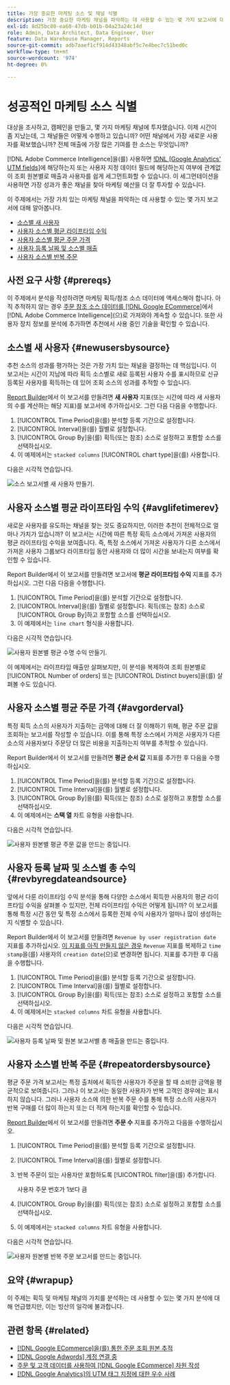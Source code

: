 ```yaml
---
title: 가장 중요한 마케팅 소스 및 채널 식별
description: 가장 중요한 마케팅 채널을 파악하는 데 사용할 수 있는 몇 가지 보고서에 대해 알아봅니다.
exl-id: 8d25bc80-ea60-47db-b01b-04a23a24c14d
role: Admin, Data Architect, Data Engineer, User
feature: Data Warehouse Manager, Reports
source-git-commit: adb7aaef1cf914d43348abf5c7e4bec7c51bed0c
workflow-type: tm+mt
source-wordcount: '974'
ht-degree: 0%

---
```


# 성공적인 마케팅 소스 식별

대상을 조사하고, 캠페인을 만들고, 몇 가지 마케팅 채널에 투자했습니다. 이제 시간이 좀 지났는데, 그 채널들은 어떻게 수행하고 있습니까? 어떤 채널에서 가장 새로운 사용자를 확보했습니까? 전체 매출에 가장 많은 기여를 한 소스는 무엇입니까?

[!DNL Adobe Commerce Intelligence]을(를) 사용하면 [!DNL [Google Analytics' UTM fields]](https://support.google.com/analytics/answer/1191184?hl=en)에 해당하는지 또는 사용자 지정 데이터 필드에 해당하는지 여부에 관계없이 조회 원본별로 매출과 사용자를 쉽게 세그먼트화할 수 있습니다. 이 세그먼테이션을 사용하면 가장 성과가 좋은 채널을 찾아 마케팅 예산을 더 잘 투자할 수 있습니다.

이 주제에서는 가장 가치 있는 마케팅 채널을 파악하는 데 사용할 수 있는 몇 가지 보고서에 대해 알아봅니다.

* [소스별 새 사용자](#newusersbysource)
* [사용자 소스별 평균 라이프타임 수익](#avglifetimerev)
* [사용자 소스별 평균 주문 가격](#avgorderval)
* [사용자 등록 날짜 및 소스별 매출](#revbyregdateandsource)
* [사용자 소스별 반복 주문](#repeatordersbysource)

## 사전 요구 사항 {#prereqs}

이 주제에서 분석을 작성하려면 마케팅 획득/참조 소스 데이터에 액세스해야 합니다. 아직 추적하지 않는 경우 [주문 참조 소스 데이터를  [!DNL Google ECommerce]](../importing-data/integrations/google-ecommerce.md)에서 [!DNL Adobe Commerce Intelligence]&#x200B;(으)로 가져와야 계속할 수 있습니다. 또한 사용자 장치 정보를 분석에 추가하면 추천에서 사용 중인 기술을 확인할 수 있습니다.

## 소스별 새 사용자 {#newusersbysource}

추천 소스의 성과를 평가하는 것은 가장 가치 있는 채널을 결정하는 데 핵심입니다. 이 보고서는 시간이 지남에 따라 획득 소스별로 새로 등록된 사용자 수를 표시하므로 신규 등록된 사용자를 획득하는 데 있어 조회 소스의 성과를 추적할 수 있습니다.

[Report Builder](../../tutorials/using-visual-report-builder.md)에서 이 보고서를 만들려면 **새 사용자** 지표(또는 시간에 따라 새 사용자의 수를 계산하는 해당 지표)를 보고서에 추가하십시오. 그런 다음 다음을 수행합니다.

1. [!UICONTROL Time Period]을(를) 분석할 등록 기간으로 설정합니다.
1. [!UICONTROL Interval]을(를) 월별로 설정합니다.
1. [!UICONTROL Group By]을(를) 획득(또는 참조) 소스로 설정하고 포함할 소스를 선택하십시오.
1. 이 예제에서는 `stacked columns` [!UICONTROL chart type]을(를) 사용합니다.

다음은 시각적 연습입니다.

![소스 보고서별 새 사용자 만들기.](../../assets/New_Users_by_source.gif)

## 사용자 소스별 평균 라이프타임 수익 {#avglifetimerev}

새로운 사용자를 유도하는 채널을 찾는 것도 중요하지만, 이러한 추천이 전체적으로 얼마나 가치가 있습니까? 이 보고서는 시간에 따른 특정 획득 소스에서 가져온 사용자의 평균 라이프타임 수익을 보여줍니다. 즉, 특정 소스에서 가져온 사용자가 다른 소스에서 가져온 사용자 그룹보다 라이프타임 동안 사용자와 더 많이 시간을 보내는지 여부를 확인할 수 있습니다.

Report Builder에서 이 보고서를 만들려면 보고서에 **평균 라이프타임 수익** 지표를 추가하십시오. 그런 다음 다음을 수행합니다.

1. [!UICONTROL Time Period]을(를) 분석할 기간으로 설정합니다.
1. [!UICONTROL Interval]을(를) 월별로 설정합니다.
   획득(또는 참조) 소스로 [!UICONTROL Group By]하고 포함할 소스를 선택하십시오.
1. 이 예제에서는 `line chart` 형식을 사용합니다.

다음은 시각적 연습입니다.

![사용자 원본별 평균 수명 수익 만들기](../../assets/Lifetime_revenue_by_user_source.gif).

이 예제에서는 라이프타임 매출만 살펴보지만, 이 분석을 복제하여 조회 원본별로 [!UICONTROL Number of orders] 또는 [!UICONTROL Distinct buyers]을(를) 살펴볼 수도 있습니다.

## 사용자 소스별 평균 주문 가격 {#avgorderval}

특정 획득 소스의 사용자가 지출하는 금액에 대해 더 잘 이해하기 위해, 평균 주문 값을 조회하는 보고서를 작성할 수 있습니다. 이를 통해 특정 소스에서 가져온 사용자가 다른 소스의 사용자보다 주문당 더 많은 비용을 지출하는지 여부를 추적할 수 있습니다.

Report Builder에서 이 보고서를 만들려면 **평균 순서 값** 지표를 추가한 후 다음을 수행하십시오.

1. [!UICONTROL Time Period]을(를) 분석할 등록 기간으로 설정합니다.
1. [!UICONTROL Time Interval]을(를) 월별로 설정합니다.
1. [!UICONTROL Group By]을(를) 획득(또는 참조) 소스로 설정하고 포함할 소스를 선택하십시오.
1. 이 예제에서는 **스택 열** 차트 유형을 사용합니다.

다음은 시각적 연습입니다.

![사용자 원본별 평균 주문 값을 만드는 중입니다.](../../assets/Average_order_value_by_source.gif)

## 사용자 등록 날짜 및 소스별 총 수익 {#revbyregdateandsource}

앞에서 다룬 라이프타임 수익 분석을 통해 다양한 소스에서 획득한 사용자의 평균 라이프타임 수익을 살펴볼 수 있지만, 전체 라이프타임 수익은 어떻게 됩니까? 이 보고서를 통해 특정 시간 동안 및 특정 소스에서 등록한 전체 수익 사용자가 얼마나 많이 생성하는지 식별할 수 있습니다.

Report Builder에서 이 보고서를 만들려면 `Revenue by user registration date` 지표를 추가하십시오. [이 지표를 아직 만들지 않은 경우](../../data-user/reports/ess-manage-data-metrics.md) `Revenue` 지표를 복제하고 `time stamp`을(를) 사용자의 `creation date`(으)로 변경하면 됩니다. 지표를 추가한 후 다음을 수행합니다.

1. [!UICONTROL Time Period]을(를) 분석할 등록 기간으로 설정합니다.
1. [!UICONTROL Time Interval]을(를) 월별로 설정합니다.
1. [!UICONTROL Group By]을(를) 획득(또는 참조) 소스로 설정하고 포함할 소스를 선택하십시오.
1. 이 예제에서는 `stacked columns` 차트 유형을 사용합니다.

다음은 시각적 연습입니다.

![사용자 등록 날짜 및 원본 보고서별 총 매출을 만드는 중입니다.](../../assets/Revenue_by_user_registration_date_and_source.gif)

## 사용자 소스별 반복 주문 {#repeatordersbysource}

평균 주문 가격 보고서는 특정 출처에서 획득한 사용자가 주문을 할 때 소비한 금액을 평균적으로 보여줍니다. 그러나 이 보고서는 동일한 사용자가 반복 고객인 경우에는 표시하지 않습니다. 그러나 사용자 소스에 의한 반복 주문 수를 통해 특정 소스의 사용자가 반복 구매를 더 많이 하는지 또는 더 적게 하는지를 확인할 수 있습니다.

[Report Builder](../../tutorials/using-visual-report-builder.md)에서 이 보고서를 만들려면 **주문 수** 지표를 추가하고 다음을 수행하십시오.

1. [!UICONTROL Time Period]을(를) 분석할 등록 기간으로 설정합니다.
1. [!UICONTROL Time Interval]을(를) 월별로 설정합니다.
1. 반복 주문이 있는 사용자만 포함하도록 [!UICONTROL filter]을(를) 추가합니다.

   사용자 주문 번호가 1보다 큼

1. [!UICONTROL Group By]을(를) 획득(또는 참조) 소스로 설정하고 포함할 소스를 선택하십시오.
1. 이 예제에서는 `stacked columns` 차트 유형을 사용합니다.

다음은 시각적 연습입니다.

![사용자 원본별 반복 주문 보고서를 만드는 중입니다.](../../assets/Repeat_orders_by_user_source.gif)


## 요약 {#wrapup}

이 주제는 획득 및 마케팅 채널의 가치를 분석하는 데 사용할 수 있는 몇 가지 분석에 대해 언급했지만, 이는 빙산의 일각에 불과합니다.

## 관련 항목 {#related}

* [ [!DNL Google ECommerce]을(를) 통한 주문 조회 원본 추적](../importing-data/integrations/google-ecommerce.md)
* [ [!DNL Google Adwords] 계정 연결 중](../importing-data/integrations/google-adwords.md)
* [주문 및 고객 데이터를 사용하여  [!DNL Google ECommerce] 차원 작성](../data-warehouse-mgr/bldg-google-ecomm-dim.md)
* [ [!DNL Google Analytics]의 UTM 태그 지정에 대한 우수 사례](../../best-practices/utm-tagging-google.md)

